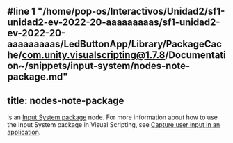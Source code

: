 #line 1 "/home/pop-os/Interactivos/Unidad2/sf1-unidad2-ev-2022-20-aaaaaaaaas/sf1-unidad2-ev-2022-20-aaaaaaaaas/LedButtonApp/Library/PackageCache/com.unity.visualscripting@1.7.8/Documentation~/snippets/input-system/nodes-note-package.md"
---
title: nodes-note-package
---

is an [Input System package](https://docs.unity3d.com/Packages/com.unity.inputsystem@latest) node. For more information about how to use the Input System package in Visual Scripting, see [Capture user input in an application](../../vs-capture-player-input.md).